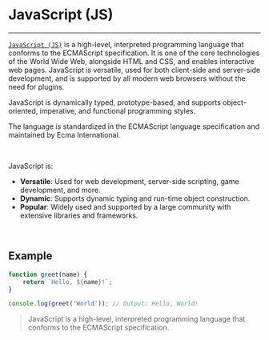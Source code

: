 # JavaScript (JS)

---

[`JavaScript (JS)`](https://developer.mozilla.org/en-US/docs/Web/JavaScript) is a high-level, interpreted programming language that conforms to the ECMAScript specification. It is one of the core technologies of the World Wide Web, alongside HTML and CSS, and enables interactive web pages. JavaScript is versatile, used for both client-side and server-side development, and is supported by all modern web browsers without the need for plugins.

JavaScript is dynamically typed, prototype-based, and supports object-oriented, imperative, and functional programming styles.

The language is standardized in the ECMAScript language specification and maintained by Ecma International.

<br/>

JavaScript is:

- **Versatile**: Used for web development, server-side scripting, game development, and more.
- **Dynamic**: Supports dynamic typing and run-time object construction.
- **Popular**: Widely used and supported by a large community with extensive libraries and frameworks.

<br/>

## Example

```js
function greet(name) {
    return `Hello, ${name}!`;
}

console.log(greet('World')); // Output: Hello, World!
```

> JavaScript is a high-level, interpreted programming language that conforms to the ECMAScript specification.